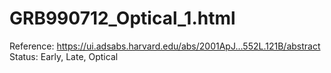 # GRB990712_Optical_1.html

Reference: https://ui.adsabs.harvard.edu/abs/2001ApJ...552L.121B/abstract
Status: Early, Late, Optical